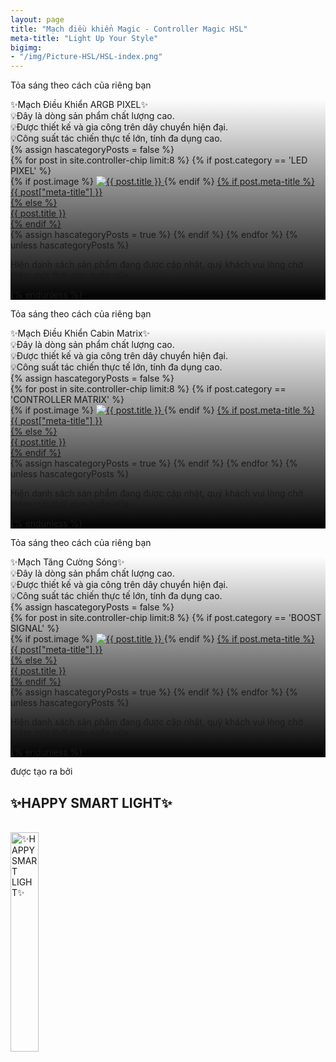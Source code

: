 ```yaml
---
layout: page
title: "Mạch điều khiển Magic - Controller Magic HSL"
meta-title: "Light Up Your Style"
bigimg:
- "/img/Picture-HSL/HSL-index.png"
---
```


<!-- Layer 1 -->

<div class="gradient-bg">
  <div class="gradient-text">
    <p>Tỏa sáng theo cách của riêng bạn</p>
  </div>
</div>

<div id="ledPixel" class="content-index" style="
      background: 
        linear-gradient(to bottom, rgba(0, 0, 0, 0) 0%, rgba(0, 0, 0, 1) 100%), 
        url('/img/Picture-HSL/BANER__ARGB.jpg');
      background-size: cover; /* Ảnh nền bao phủ toàn bộ vùng */
      background-position: center; /* Căn giữa ảnh nền */
      background-repeat: no-repeat; /* Không lặp lại ảnh nền */
        ">
  <div class="summary">
    ✨Mạch Điều Khiển ARGB PIXEL✨
  </div>
  <div class="description-content-index-sp">
    💡Đây là dòng sản phẩm chất lượng cao.<br>
    💡Được thiết kế và gia công trên dây chuyển hiện đại. <br>
    💡Công suất tác chiến thực tế lớn, tính đa dụng cao.
  </div>
  {% assign hascategoryPosts = false %}
  <div class="details">
    {% for post in site.controller-chip limit:8 %}
	{% if post.category == 'LED PIXEL' %}
    <div class="component">
      {% if post.image %}
      <!-- Ảnh đại diện bài đăng -->
      <a href="{{ post.url | prepend: site.baseurl }}">
        <img src="{{ post.image }}" alt="{{ post.title }}" class="avatar" loading="lazy">
      </a>
      {% endif %}
      <!-- Tiêu đề bài đăng -->
      <a href="{{ post.url | prepend: site.baseurl }}">
        {% if post.meta-title %}
        <div class="component-name">{{ post["meta-title"] }}</div>
        {% else %}
        <div class="component-name">{{ post.title }}</div>
        {% endif %}
      </a>
    </div>
	{% assign hascategoryPosts = true %}
	{% endif %}
    {% endfor %}
	<!-- Report hascategoryPosts -->
	{% unless hascategoryPosts %}
	<div class="text-center">
		<p>Hiện danh sách sản phẩm đang được cập nhật, quý khách vui lòng chờ thêm một thời gian ngắn nữa.
		</p>
	</div>
	{% endunless %}
  </div>
</div>

<!-- Layer 1 -->

<div class="gradient-bg">
  <div class="gradient-text">
    <p>Tỏa sáng theo cách của riêng bạn</p>
  </div>
</div>

<div id="ledMatrix" class="content-index" style="
      background: 
        linear-gradient(to bottom, rgba(0, 0, 0, 0) 0%, rgba(0, 0, 0, 1) 100%), 
        url('/img/Picture-HSL/BANER__ARGB.jpg');
      background-size: cover; /* Ảnh nền bao phủ toàn bộ vùng */
      background-position: center; /* Căn giữa ảnh nền */
      background-repeat: no-repeat; /* Không lặp lại ảnh nền */
        ">
	<div class="summary">
	✨Mạch Điều Khiển Cabin Matrix✨
	</div>
	<div class="description-content-index-sp">
	💡Đây là dòng sản phẩm chất lượng cao.<br>
	💡Được thiết kế và gia công trên dây chuyển hiện đại. <br>
	💡Công suất tác chiến thực tế lớn, tính đa dụng cao.
	</div>
	{% assign hascategoryPosts = false %}
	<div class="details">
    {% for post in site.controller-chip limit:8 %}
	{% if post.category == 'CONTROLLER MATRIX' %}
    <div class="component">
      {% if post.image %}
      <!-- Ảnh đại diện bài đăng -->
      <a href="{{ post.url | prepend: site.baseurl }}">
        <img src="{{ post.image }}" alt="{{ post.title }}" class="avatar" loading="lazy">
      </a>
      {% endif %}
      <!-- Tiêu đề bài đăng -->
      <a href="{{ post.url | prepend: site.baseurl }}">
        {% if post.meta-title %}
        <div class="component-name">{{ post["meta-title"] }}</div>
        {% else %}
        <div class="component-name">{{ post.title }}</div>
        {% endif %}
      </a>
    </div>
	{% assign hascategoryPosts = true %}
	{% endif %}
    {% endfor %}
	<!-- Report hascategoryPosts -->
	{% unless hascategoryPosts %}
	<div class="text-center">
		<p>Hiện danh sách sản phẩm đang được cập nhật, quý khách vui lòng chờ thêm một thời gian ngắn nữa.
		</p>
	</div>
	{% endunless %}
  </div>
</div>

<!-- Layer 1 -->

<div class="gradient-bg">
  <div class="gradient-text">
    <p>Tỏa sáng theo cách của riêng bạn</p>
  </div>
</div>

<div id="signalWifi" class="content-index" style="
      background: 
        linear-gradient(to bottom, rgba(0, 0, 0, 0) 0%, rgba(0, 0, 0, 1) 100%), 
        url('/img/Picture-HSL/BANER__ARGB.jpg');
      background-size: cover; /* Ảnh nền bao phủ toàn bộ vùng */
      background-position: center; /* Căn giữa ảnh nền */
      background-repeat: no-repeat; /* Không lặp lại ảnh nền */
        ">
	<div class="summary">
	✨Mạch Tăng Cường Sóng✨
	</div>
	<div class="description-content-index-sp">
	💡Đây là dòng sản phẩm chất lượng cao.<br>
	💡Được thiết kế và gia công trên dây chuyển hiện đại. <br>
	💡Công suất tác chiến thực tế lớn, tính đa dụng cao.
	</div>
  	{% assign hascategoryPosts = false %}
	<div class="details">
    {% for post in site.controller-chip limit:8 %}
	{% if post.category == 'BOOST SIGNAL' %}
    <div class="component">
      {% if post.image %}
      <!-- Ảnh đại diện bài đăng -->
      <a href="{{ post.url | prepend: site.baseurl }}">
        <img src="{{ post.image }}" alt="{{ post.title }}" class="avatar" loading="lazy">
      </a>
      {% endif %}
      <!-- Tiêu đề bài đăng -->
      <a href="{{ post.url | prepend: site.baseurl }}">
        {% if post.meta-title %}
        <div class="component-name">{{ post["meta-title"] }}</div>
        {% else %}
        <div class="component-name">{{ post.title }}</div>
        {% endif %}
      </a>
    </div>
	{% assign hascategoryPosts = true %}
	{% endif %}
    {% endfor %}
	<!-- Report hascategoryPosts -->
	{% unless hascategoryPosts %}
	<div class="text-center">
		<p>Hiện danh sách sản phẩm đang được cập nhật, quý khách vui lòng chờ thêm một thời gian ngắn nữa.
		</p>
	</div>
	{% endunless %}
  </div>
</div>


<!-- Layer 4 -->

<div class="gradient-bg">
  <div class="gradient-text">
    <P>được tạo ra bởi</P><h2>✨HAPPY SMART LIGHT✨</h2>
    <br>
    <div class="text-center">
      <a target="_blank" rel="noopener" href="/" class="project-link" title="✨HAPPY SMART LIGHT✨">
        <img src="{{ site.baseurl }}/img/Picture-HSL/trans_hsl.svg" class="img-rounded" loading="lazy" alt="✨HAPPY SMART LIGHT✨" width="30%" />
      </a>
    </div>
  </div>
</div>


